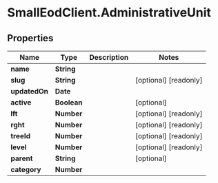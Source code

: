 # SmallEodClient.AdministrativeUnit

## Properties

Name | Type | Description | Notes
------------ | ------------- | ------------- | -------------
**name** | **String** |  | 
**slug** | **String** |  | [optional] [readonly] 
**updatedOn** | **Date** |  | 
**active** | **Boolean** |  | [optional] 
**lft** | **Number** |  | [optional] [readonly] 
**rght** | **Number** |  | [optional] [readonly] 
**treeId** | **Number** |  | [optional] [readonly] 
**level** | **Number** |  | [optional] [readonly] 
**parent** | **String** |  | [optional] 
**category** | **Number** |  | 


